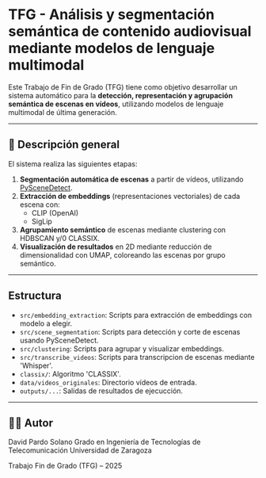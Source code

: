 # TFG - Análisis y segmentación semántica de contenido audiovisual mediante modelos de lenguaje multimodal

Este Trabajo de Fin de Grado (TFG) tiene como objetivo desarrollar un sistema automático para la **detección, representación y agrupación semántica de escenas en vídeos**, utilizando modelos de lenguaje multimodal de última generación.

----

## 🧠 Descripción general

El sistema realiza las siguientes etapas:

1. **Segmentación automática de escenas** a partir de vídeos, utilizando [PySceneDetect](https://github.com/Breakthrough/PySceneDetect).
2. **Extracción de embeddings** (representaciones vectoriales) de cada escena con:
   - CLIP (OpenAI)
   - SigLip
3. **Agrupamiento semántico** de escenas mediante clustering con HDBSCAN y/0 CLASSIX.
4. **Visualización de resultados** en 2D mediante reducción de dimensionalidad con UMAP, coloreando las escenas por grupo semántico.

----

## Estructura
- `src/embedding_extraction`: Scripts para extracción de embeddings con modelo a elegir.
- `src/scene_segmentation`: Scripts para detección y corte de escenas usando PySceneDetect.
- `src/clustering`: Scripts para agrupar y visualizar embeddings.
- `src/transcribe_videos`: Scripts para transcripcion de escenas mediante 'Whisper'.
- `classix/`: Algoritmo 'CLASSIX'.
- `data/videos_originales`: Directorio vídeos de entrada.
- `outputs/...`: Salidas de resultados de ejecucción.

----

## 👨‍💻 Autor
David Pardo Solano
Grado en Ingeniería de Tecnologías de Telecomunicación
Universidad de Zaragoza

Trabajo Fin de Grado (TFG) – 2025

